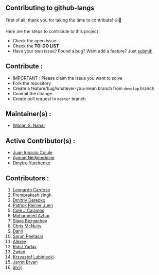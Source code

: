 ## Contributing to github-langs

First of all, thank you for taking the time to contribute! :+1::tada:

Here are the steps to contribute to this project :
- Check the open issue
- Check the **TO-DO LIST**
- Have your own issue? Found a bug? Want add a feature? Just [submit!](https://github.com/wildan3105/github-langs/issues/new)

## Contribute :
- IMPORTANT : Please claim the issue you want to solve
- Fork the repository
- Create a feature/bug/whatever-you-mean branch from `develop` branch
- Commit the change
- Create pull request to `master` branch

## Maintainer(s) :

- [Wildan S. Nahar](https://github.com/wildan3105)

## Active Contributor(s) :

- [Juan Ignacio Cuiule](https://github.com/juancuiule)
- [Ayman Nedjmeddine](https://github.com/IOAyman)
- [Dmytro Yurchenko](https://github.com/metamaker)

## Contributors :

1. [Leonardo Cardoso](https://github.com/Leocardoso94)
2. [Premprakash singh](https://github.com/PREMPRAKASHSINGH)
3. [Dmitriy Derepko](https://github.com/xepozz)
4. [Patrick Rainier Juen](https://github.com/uLan08)
5. [Cole J Calamos](https://github.com/ccalamos)
6. [Mohammed Azhar](https://github.com/azharakbar)
7. [Slava Bezgachev](https://github.com/slavabez)
8. [Chris McNulty](https://github.com/ChrisMcNulty91)
9. [Danil](https://github.com/WarEnek)
10. [Sarun Peetasai](https://github.com/iamham)
11. [Alexey](https://github.com/masquel)
12. [Rohit Yadav](https://github.com/roh77)
13. [Zwtan](https://github.com/zwtan)
14. [Krzysztof Lubiniecki](https://github.com/Klubiniecki)
15. [Jarret Bryan](https://github.com/jarretbryan)
16. [joviij](https://github.com/joviij)
